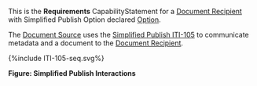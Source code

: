 This is the **Requirements** CapabilityStatement for a [Document Recipient](1331_actors_and_transactions.html#133113-document-recipient) with Simplified Publish Option declared [Option](1332_actor_options.html). 

The [Document Source](1331_actors_and_transactions.html#133111-document-source) uses the [Simplified Publish ITI-105](ITI-105.html) to communicate metadata and a document to the [Document Recipient](1331_actors_and_transactions.html#133113-document-recipient).

<div>
{%include ITI-105-seq.svg%}
</div>

<div style="clear: left"/>

**Figure: Simplified Publish Interactions**



